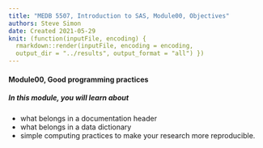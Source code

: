 ```yaml
---
title: "MEDB 5507, Introduction to SAS, Module00, Objectives"
authors: Steve Simon
date: Created 2021-05-29
knit: (function(inputFile, encoding) {
  rmarkdown::render(inputFile, encoding = encoding,
  output_dir = "../results", output_format = "all") }) 
---
```


#### Module00, Good programming practices

##### In this module, you will learn about

+ what belongs in a documentation header
+ what belongs in a data dictionary
+ simple computing practices to make your research more reproducible.

